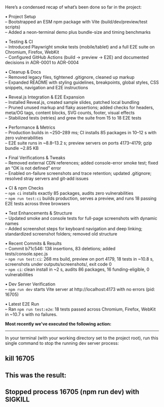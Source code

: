 Here’s a condensed recap of what’s been done so far in the project:

• Project Setup  
  – Bootstrapped an ESM npm package with Vite (build/dev/preview/test scripts)  
  – Added a neon-terminal demo plus bundle-size and timing benchmarks  

• Testing & CI  
  – Introduced Playwright smoke tests (mobile/tablet) and a full E2E suite on Chromium, Firefox, WebKit  
  – Configured GitHub Actions (build → preview → E2E) and documented decisions in ADR-0001 to ADR-0004  

• Cleanup & Docs  
  – Removed legacy files, tightened .gitignore, cleaned up markup  
  – Expanded README with styling guidelines, breakpoints, global styles, CSS snippets, navigation and E2E instructions  

• Reveal.js Integration & E2E Expansion  
  – Installed Reveal.js, created sample slides, patched local bundling  
  – Pruned unused markup and flaky assertions; added checks for headers, meta/OG tags, content blocks, SVG counts, footer, visual effects  
  – Stabilized tests (retries) and grew the suite from 15 to 18 E2E tests  

• Performance & Metrics  
  – Production builds in ~250–289 ms; CI installs 85 packages in 10–12 s with zero vulnerabilities  
  – E2E suite runs in ~8.8–13.2 s; preview servers on ports 4173–4179; gzip bundle ~2.85 KB  

• Final Verifications & Tweaks  
  – Removed external CDN references; added console-error smoke test; fixed an “OK is not defined” error  
  – Enabled on-failure screenshots and trace retention; updated .gitignore; resolved stray servers and git-add issues  

• CI & npm Checks  
  – `npm ci` installs exactly 85 packages, audits zero vulnerabilities  
  – `npm run test:ci` builds production, serves a preview, and runs 18 passing E2E tests across three browsers  

• Test Enhancements & Structure  
  – Updated smoke and console tests for full-page screenshots with dynamic names  
  – Added screenshot steps for keyboard navigation and deep linking; standardized screenshot folders; removed old structure  

• Recent Commits & Results  
  – Commit b71c546: 138 insertions, 83 deletions; added tests/console.spec.js  
  – `npm run test:ci`: 268 ms build, preview on port 4179, 18 tests in ~10.8 s, screenshots under outputs/screenshots/, exit code 0  
  – `npm ci`: clean install in ~2 s, audits 86 packages, 16 funding-eligible, 0 vulnerabilities  

• Dev Server Verification  
  – `npm run dev` starts Vite server at http://localhost:4173 with no errors (pid: 16705)  

• Latest E2E Run  
  – Ran `npm run test:e2e`: 18 tests passed across Chromium, Firefox, WebKit in ~10.7 s with no failures.

**Most recently we've executed the following action:**

---
In your terminal (with your working directory set to the project root), run this single command to stop the running dev server process:

kill 16705
---

**This was the result:**
---
Stopped process 16705 (npm run dev) with SIGKILL
---
